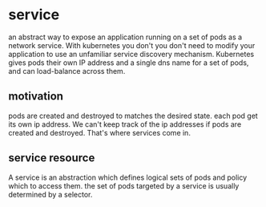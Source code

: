 # service

an abstract way to expose an application running on a set of pods as a network service. With kubernetes you don't you don't need to modify your application to use an unfamiliar service discovery mechanism. Kubernetes gives pods their own IP address and a single dns name for a set of pods, and can load-balance across them.

## motivation

pods are created and destroyed to matches the desired state. each pod get its own ip address. We can't keep track of the ip addresses if pods are created and destroyed. That's where services come in.

## service resource

A service is an abstraction which defines logical sets of pods and policy which to access them. the set of pods targeted by a service is usually determined by a selector.
